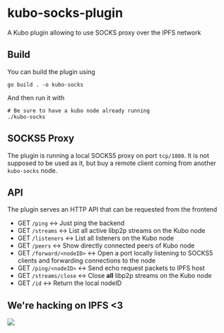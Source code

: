 # kubo-socks-plugin
A Kubo plugin allowing to use SOCKS proxy over the IPFS network

## Build

You can build the plugin using 

```
go build . -o kubo-socks
```

And then run it with 

```
# Be sure to have a kubo node already running
./kubo-socks
```

## SOCKS5 Proxy

The plugin is running a local SOCKS5 proxy on port `tcp/1080`.
It is not supposed to be used as it, but buy a remote client coming from another `kubo-socks` node.

## API

The plugin serves an HTTP API that can be requested from the frontend

- GET `/ping`  ↔ Just ping the backend
- GET `/streams`  ↔ List all active libp2p streams on the Kubo node
- GET `/listeners`  ↔ List all listeners on the Kubo node
- GET `/peers`  ↔ Show directly connected peers of Kubo node
- GET `/forward/<nodeID>`  ↔ Open a port locally listening to SOCKS5 clients and forwarding connections to the node <nodeID>
- GET `/ping/<nodeID>`  ↔ Send echo request packets to IPFS host <nodeID>
- GET `/streams/close`  ↔ Close **all** libp2p streams on the Kubo node
- GET `/id`  ↔ Return the local nodeID 

## We're hacking on IPFS <3

[![](https://cdn.rawgit.com/jbenet/contribute-ipfs-gif/master/img/contribute.gif)](https://github.com/ipfs/community/blob/master/CONTRIBUTING.md)